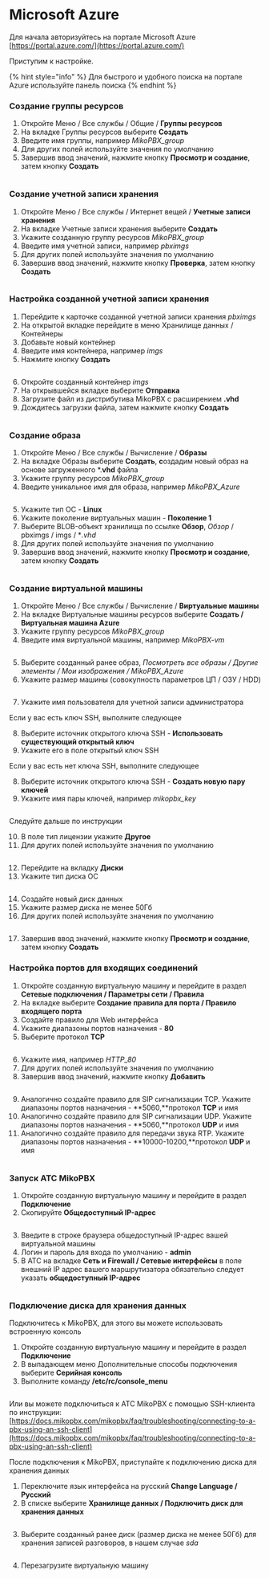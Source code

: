 # Microsoft Azure

Для начала авторизуйтесь на портале Microsoft Azure [https://portal.azure.com/](https://portal.azure.com/)

Приступим к настройке.

{% hint style="info" %}
Для быстрого и удобного поиска на портале Azure используйте панель поиска
{% endhint %}

### Создание группы ресурсов

1. Откройте Меню / Все службы / Общие / **Группы ресурсов**
2. На вкладке Группы ресурсов выберите **Создать**
3. Введите имя группы, например _MikoPBX\_group_
4. Для других полей используйте значения по умолчанию
5. Завершив ввод значений, нажмите кнопку **Просмотр и создание**, затем кнопку **Создать**

<figure><img src="../../.gitbook/assets/MikoPBXAzureInstallation_ru_1 (3).png" alt=""><figcaption></figcaption></figure>

### Создание учетной записи хранения

1. Откройте Меню / Все службы / Интернет вещей / **Учетные записи хранения**
2. На вкладке Учетные записи хранения выберите **Создать**
3. Укажите созданную группу ресурсов _MikoPBX\_group_
4. Введите имя учетной записи, например _pbximgs_
5. Для других полей используйте значения по умолчанию
6. Завершив ввод значений, нажмите кнопку **Проверка**, затем кнопку **Создать**

<figure><img src="../../.gitbook/assets/MikoPBXAzureInstallation_ru_2.png" alt=""><figcaption></figcaption></figure>

### Настройка созданной учетной записи хранения

1. Перейдите к карточке созданной учетной записи хранения _pbximgs_
2. На открытой вкладке перейдите в меню Хранилище данных / Контейнеры
3. Добавьте новый контейнер
4. Введите имя контейнера, например _imgs_
5. Нажмите кнопку **Создать**

<figure><img src="../../.gitbook/assets/MikoPBXAzureInstallation_ru_3.png" alt=""><figcaption></figcaption></figure>

6. Откройте созданный контейнер _imgs_
7. На открывшейся вкладке выберите **Отправка**
8. Загрузите файл из дистрибутива MikoPBX с расширением **.vhd**
9. Дождитесь загрузки файла, затем нажмите кнопку **Создать**

<figure><img src="../../.gitbook/assets/MikoPBXAzureInstallation_ru_4.png" alt=""><figcaption></figcaption></figure>

### Создание образа

1. Откройте Меню / Все службы / Вычисление / **Образы**
2. На вкладке Образы выберите **Создать**, **с**оздадим новый образ на основе загруженного \*.**vhd** файла
3. Укажите группу ресурсов _MikoPBX\_group_
4. Введите уникальное имя для образа, например _MikoPBX\_Azure_

<figure><img src="../../.gitbook/assets/MikoPBXAzureInstallation_ru_5.png" alt=""><figcaption></figcaption></figure>

5. Укажите тип ОС - **Linux**
6. Укажите поколение виртуальных машин - **Поколение 1**
7. Выберите BLOB-объект хранилища по ссылке **Обзор**, _Обзор_ / pbximgs / imgs / \*_.vhd_
8. Для других полей используйте значения по умолчанию
9. Завершив ввод значений, нажмите кнопку **Просмотр и создание**, затем кнопку **Создать**

<figure><img src="../../.gitbook/assets/MikoPBXAzureInstallation_ru_6.png" alt=""><figcaption></figcaption></figure>

### Создание виртуальной машины

1. Откройте Меню / Все службы / Вычисление / **Виртуальные машины**
2. На вкладке Виртуальные машины ресурсов выберите **Создать / Виртуальная машина Azure**
3. Укажите группу ресурсов _MikoPBX\_group_
4. Введите имя виртуальной машины, например _MikoPBX-vm_

<figure><img src="../../.gitbook/assets/MikoPBXAzureInstallation_ru_7 (1).png" alt=""><figcaption></figcaption></figure>

5. Выберите созданный ранее образ, _Посмотреть все образы / Другие элементы / Мои изображения / MikoPBX\_Azure_
6. Укажите размер машины (совокупность параметров ЦП / ОЗУ / HDD)

<figure><img src="../../.gitbook/assets/MikoPBXAzureInstallation_ru_8.png" alt=""><figcaption></figcaption></figure>

7. Укажите имя пользователя для учетной записи администратора

Если у вас есть ключ SSH, выполните следующее

8. Выберите источник открытого ключа SSH - **Использовать существующий открытый ключ**
9. Укажите его в поле открытый ключ SSH

Если у вас есть нет ключа SSH, выполните следующее

8. Выберите источник открытого ключа SSH - **Создать новую пару ключей**
9. Укажите имя пары ключей, например _mikopbx\_key_

<figure><img src="../../.gitbook/assets/MikoPBXAzureInstallation_ru_9 (1).png" alt=""><figcaption></figcaption></figure>

Следуйте дальше по инструкции

10. В поле тип лицензии укажите **Другое**
11. Для других полей используйте значения по умолчанию

<figure><img src="../../.gitbook/assets/MikoPBXAzureInstallation_ru_10.png" alt=""><figcaption></figcaption></figure>

12. Перейдите на вкладку **Диски**
13. Укажите тип диска ОС

<figure><img src="../../.gitbook/assets/MikoPBXAzureInstallation_ru_11.png" alt=""><figcaption></figcaption></figure>

14. Создайте новый диск данных
15. Укажите размер диска не менее 50Гб
16. Для других полей используйте значения по умолчанию

<figure><img src="../../.gitbook/assets/MikoPBXAzureInstallation_ru_12.png" alt=""><figcaption></figcaption></figure>

17. Завершив ввод значений, нажмите кнопку **Просмотр и создание**, затем кнопку **Создать**

### Настройка портов для входящих соединений

1. Откройте созданную виртуальную машину и перейдите в раздел **Сетевые подключения / Параметры сети / Правила**
2. На вкладке выберите **Создание правила для порта / Правило входящего порта**
3. Создайте правило для Web интерфейса
4. Укажите диапазоны портов назначения - **80**
5. Выберите протокол **TCP**

<figure><img src="../../.gitbook/assets/MikoPBXAzureInstallation_ru_13.png" alt=""><figcaption></figcaption></figure>

6. Укажите имя, например _HTTP\_80_
7. Для других полей используйте значения по умолчанию
8. Завершив ввод значений, нажмите кнопку **Добавить**

<figure><img src="../../.gitbook/assets/MikoPBXAzureInstallation_ru_14.png" alt=""><figcaption></figcaption></figure>

9. Аналогично создайте правило для SIP сигнализации TCP. Укажите диапазоны портов назначения - **5060,**протокол **TCP** и имя
10. Аналогично создайте правило для SIP сигнализации UDP. Укажите диапазоны портов назначения - **5060,**протокол **UDP** и имя
11. Аналогично создайте правило для передачи звука RTP. Укажите диапазоны портов назначения - **10000-10200,**протокол **UDP** и имя

<figure><img src="../../.gitbook/assets/MikoPBXAzureInstallation_ru_15.png" alt=""><figcaption></figcaption></figure>

### Запуск АТС MikoPBX

1. Откройте созданную виртуальную машину и перейдите в раздел **Подключение**
2. Скопируйте **Общедоступный IP-адрес**

<figure><img src="../../.gitbook/assets/MikoPBXAzureInstallation_ru_16.png" alt=""><figcaption></figcaption></figure>

3. Введите в строке браузера общедоступный IP-адрес вашей виртуальной машины
4. Логин и пароль для входа по умолчанию - **admin**
5. В АТС на вкладке **Сеть и Firewall / Сетевые интерфейсы** в поле внешний IP адрес вашего маршрутизатора обязательно следует указать **общедоступный IP-адрес**

<figure><img src="../../.gitbook/assets/MikoPBXAzureInstallation_ru_17 (2).png" alt=""><figcaption></figcaption></figure>

### Подключение диска для хранения данных

Подключитесь к MikoPBX, для этого вы можете использовать встроенную консоль

1. Откройте созданную виртуальную машину и перейдите в раздел **Подключение**
2. В выпадающем меню Дополнительные способы подключения выберите **Серийная консоль**
3. Выполните команду **/etc/rc/console\_menu**

<figure><img src="../../.gitbook/assets/MikoPBXAzureInstallation_ru_18.png" alt=""><figcaption></figcaption></figure>

Или вы можете подключиться к АТС MikoPBX с помощью SSH-клиента по инструкции: [https://docs.mikopbx.com/mikopbx/faq/troubleshooting/connecting-to-a-pbx-using-an-ssh-client](https://docs.mikopbx.com/mikopbx/faq/troubleshooting/connecting-to-a-pbx-using-an-ssh-client)

После подключения к MikoPBX, приступайте к подключению диска для хранения данных

1. Переключите язык интерфейса на русский **Change Language / Русский**
2. В списке выберите **Хранилище данных / Подключить диск для хранения данных**

<figure><img src="../../.gitbook/assets/MikoPBXAzureInstallation_ru_19.png" alt=""><figcaption></figcaption></figure>

3. Выберите созданный ранее диск (размер диска не менее 50Гб) для хранения записей разговоров, в нашем случае _sda_

<figure><img src="../../.gitbook/assets/MikoPBXAzureInstallation_ru_21.png" alt=""><figcaption></figcaption></figure>

4. Перезагрузите виртуальную машину
